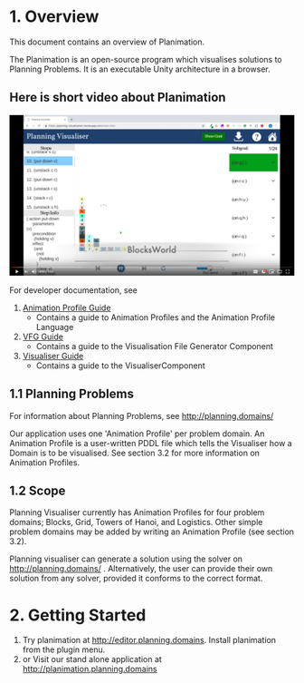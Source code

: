 # 1. Overview 

This document contains an overview of Planimation.

The Planimation is an open-source program which visualises solutions to Planning Problems. It is an executable Unity architecture in a browser.

## Here is short video about Planimation
[![Youtube](images/readme/youtube.png)](https://youtu.be/Cj2rWdt1YQU)


For developer documentation, see

1. [Animation Profile Guide](https://planimation.github.io/documentation/ap_guide/)
    * Contains a guide to Animation Profiles and the Animation Profile Language
2. [VFG Guide](https://planimation.github.io/documentation/VFG_guide/)
    * Contains a guide to the Visualisation File Generator Component
3. [Visualiser Guide](https://planimation.github.io/documentation/Visualiser_guide/)
    * Contains a guide to the VisualiserComponent 
	

## 1.1 Planning Problems

For information about Planning Problems, see http://planning.domains/


Our application uses one 'Animation Profile' per problem domain. An Animation Profile is a user-written PDDL file which tells the Visualiser how a Domain is to be visualised. See section 3.2 for more information on Animation Profiles.


## 1.2 Scope
Planning Visualiser currently has Animation Profiles for four problem domains; Blocks, Grid, Towers of Hanoi, and Logistics. Other simple problem domains may be added by writing an Animation Profile (see section 3.2).


Planning visualiser can generate a solution using the solver on http://planning.domains/ . Alternatively, the user can provide their own solution from any solver, provided it conforms to the correct format.



# 2. Getting Started

1. Try planimation at http://editor.planning.domains. Install planimation from the plugin menu.
2. or Visit our stand alone application at http://planimation.planning.domains
